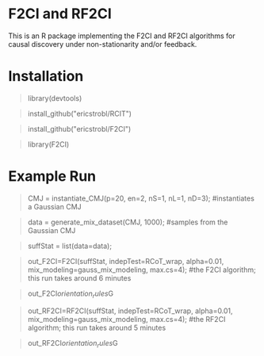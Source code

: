 # F2CI and RF2CI

This is an R package implementing the F2CI and RF2CI algorithms for causal discovery under non-stationarity and/or feedback.

# Installation

> library(devtools)

> install_github("ericstrobl/RCIT")

> install_github("ericstrobl/F2CI")

> library(F2CI)

# Example Run

> CMJ = instantiate_CMJ(p=20, en=2, nS=1, nL=1, nD=3); #instantiates a Gaussian CMJ

> data = generate_mix_dataset(CMJ, 1000); #samples from the Gaussian CMJ

> suffStat = list(data=data);

> out_F2CI=F2CI(suffStat, indepTest=RCoT_wrap, alpha=0.01, mix_modeling=gauss_mix_modeling, max.cs=4); #the F2CI algorithm; this run takes around 6 minutes

> out_F2CI$orientation_rules$G

> out_RF2CI=RF2CI(suffStat, indepTest=RCoT_wrap, alpha=0.01, mix_modeling=gauss_mix_modeling, max.cs=4);  #the RF2CI algorithm; this run takes around 5 minutes

> out_RF2CI$orientation_rules$G
